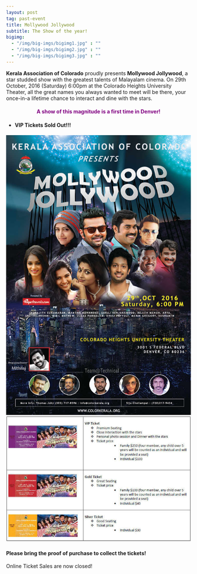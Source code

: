 ```yaml
---
layout: post
tag: past-event
title: Mollywood Jollywood
subtitle: The Show of the year!
bigimg:
  - "/img/big-imgs/bigimg1.jpg" : ""
  - "/img/big-imgs/bigimg2.jpg" : ""
  - "/img/big-imgs/bigimg3.jpg" : ""
---
```

**Kerala Association of Colorado** proudly presents **Mollywood Jollywood**, a star studded show with the greatest talents of Malayalam cinema. On 29th October, 2016 (Saturday) 6:00pm at the Colorado Heights University Theater, all the great names you always wanted to meet will be there, your once-in-a lifetime chance to interact and dine with the stars.  

#### <center><span style="color:purple">A show of this magnitude is a first time in Denver!</span></center>

* #### VIP Tickets Sold Out!!!

![poster](/img/MJ-flyer-2016.jpg)   
![tickets](/img/MJ-tickets-2016.jpg)

#### Please bring the proof of purchase to collect the tickets!

Online Ticket Sales are now closed!








